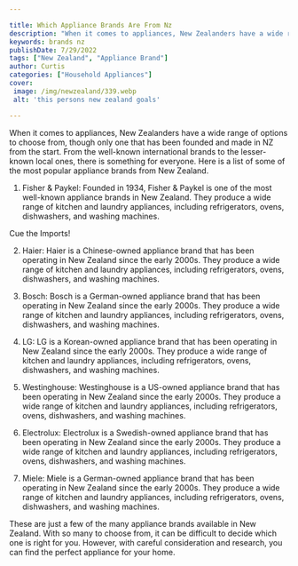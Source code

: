 ```yaml
---

title: Which Appliance Brands Are From Nz
description: "When it comes to appliances, New Zealanders have a wide range of options to choose from, though only one that has been founded and...check it out to learn"
keywords: brands nz
publishDate: 7/29/2022
tags: ["New Zealand", "Appliance Brand"]
author: Curtis
categories: ["Household Appliances"]
cover: 
 image: /img/newzealand/339.webp
 alt: 'this persons new zealand goals'

---
```


When it comes to appliances, New Zealanders have a wide range of options to choose from, though only one that has been founded and made in NZ from the start. From the well-known international brands to the lesser-known local ones, there is something for everyone. Here is a list of some of the most popular appliance brands from New Zealand. 

1. Fisher & Paykel: Founded in 1934, Fisher & Paykel is one of the most well-known appliance brands in New Zealand. They produce a wide range of kitchen and laundry appliances, including refrigerators, ovens, dishwashers, and washing machines. 

Cue the Imports!

2. Haier: Haier is a Chinese-owned appliance brand that has been operating in New Zealand since the early 2000s. They produce a wide range of kitchen and laundry appliances, including refrigerators, ovens, dishwashers, and washing machines. 

3. Bosch: Bosch is a German-owned appliance brand that has been operating in New Zealand since the early 2000s. They produce a wide range of kitchen and laundry appliances, including refrigerators, ovens, dishwashers, and washing machines. 

4. LG: LG is a Korean-owned appliance brand that has been operating in New Zealand since the early 2000s. They produce a wide range of kitchen and laundry appliances, including refrigerators, ovens, dishwashers, and washing machines. 

5. Westinghouse: Westinghouse is a US-owned appliance brand that has been operating in New Zealand since the early 2000s. They produce a wide range of kitchen and laundry appliances, including refrigerators, ovens, dishwashers, and washing machines. 

6. Electrolux: Electrolux is a Swedish-owned appliance brand that has been operating in New Zealand since the early 2000s. They produce a wide range of kitchen and laundry appliances, including refrigerators, ovens, dishwashers, and washing machines. 

7. Miele: Miele is a German-owned appliance brand that has been operating in New Zealand since the early 2000s. They produce a wide range of kitchen and laundry appliances, including refrigerators, ovens, dishwashers, and washing machines. 

These are just a few of the many appliance brands available in New Zealand. With so many to choose from, it can be difficult to decide which one is right for you. However, with careful consideration and research, you can find the perfect appliance for your home.
